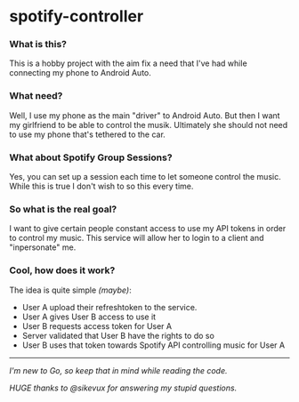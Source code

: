 # spotify-controller

### What is this?
This is a hobby project with the aim fix a need that I've had while connecting my phone to Android Auto.

### What need?
Well, I use my phone as the main "driver" to Android Auto. But then I want my girlfriend to be able to control the musik. Ultimately she should not need to use my phone that's tethered to the car.

### What about Spotify Group Sessions?
Yes, you can set up a session each time to let someone control the music. 
While this is true I don't wish to so this every time.

### So what is the real goal?
I want to give certain people constant access to use my API tokens in order to control my music. This service will allow her to login to a client and "inpersonate" me. 


### Cool, how does it work?
The idea is quite simple _(maybe)_:
* User A upload their refreshtoken to the service.
* User A gives User B access to use it
* User B requests access token for User A
* Server validated that User B have the rights to do so
* User B uses that token towards Spotify API controlling music for User A

---------------

_I'm new to Go, so keep that in mind while reading the code._

_HUGE thanks to @sikevux for answering my stupid questions._